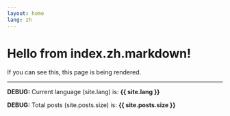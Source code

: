 ```yaml
---
layout: home
lang: zh
---
```


# Hello from index.zh.markdown!

If you can see this, this page is being rendered.

---

<p><b>DEBUG:</b> Current language (site.lang) is: <b>{{ site.lang }}</b></p>
<p><b>DEBUG:</b> Total posts (site.posts.size) is: <b>{{ site.posts.size }}</b></p>
